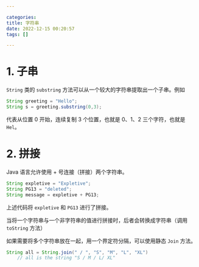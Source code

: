 ```yaml
--- 

categories:
title: 字符串  
date: 2022-12-15 00:20:57  
tags: []  

---
```


# 1. 子串

`String` 类的 `substring` 方法可以从一个较大的字符串提取出一个子串。例如

```java
String greeting = "Hello";
String s = greeting.substring(0,3);
```

代表从位置 0 开始，连续复制 3 个位置，也就是 0、1、2 三个字符，也就是 `Hel`。

# 2. 拼接

Java 语言允许使用 + 号连接（拼接）两个字符串。

```java
String expletive = "Expletive";
String PG13 = "deleted";
String message = expletive + PG13;
```

上述代码将 `expletive` 和 `PG13` 进行了拼接。

当将一个字符串与一个非字符串的值进行拼接时，后者会转换成字符串（调用 `toString` 方法）

如果需要将多个字符串放在一起，用一个界定符分隔，可以使用静态 `Join` 方法。

```java
String all = String.join(" / ", "S", "M", "L", "XL")
	// all is the string "S / M / L/ XL"
```